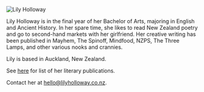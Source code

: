 <img src="{{ site.url }}/images/lilyholloway.jpg" alt="Lily Holloway" class="mt4 db center" /><br>

Lily Holloway is in the final year of her Bachelor of Arts, majoring in English and Ancient History. In her spare time, she likes to read New Zealand poetry and go to second-hand markets with her girlfriend. Her creative writing has been published in Mayhem, The Spinoff, Mindfood, NZPS, The Three Lamps, and other various nooks and crannies. 

Lily is based in Auckland, New Zealand.

See <a href="{{ site.url }}/cv">here</a> for list of her literary publications.

Contact her at <a href="mailto:hello@lilyholloway.co.nz">hello@lilyholloway.co.nz</a>.
